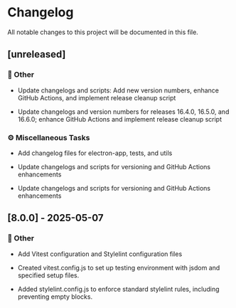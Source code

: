 <!-- markdownlint-disable -->
# Changelog

All notable changes to this project will be documented in this file.

## [unreleased]

### 💼 Other

- Update changelogs and scripts: Add new version numbers, enhance GitHub Actions, and implement release cleanup script

- Update changelogs and version numbers for releases 16.4.0, 16.5.0, and 16.6.0; enhance GitHub Actions and implement release cleanup script


### ⚙️ Miscellaneous Tasks

- Add changelog files for electron-app, tests, and utils

- Update changelogs and scripts for versioning and GitHub Actions enhancements

- Update changelogs and scripts for versioning and GitHub Actions enhancements


## [8.0.0] - 2025-05-07

### 💼 Other

- Add Vitest configuration and Stylelint configuration files

- Created vitest.config.js to set up testing environment with jsdom and specified setup files.
- Added stylelint.config.js to enforce standard stylelint rules, including preventing empty blocks.


<!-- generated by git-cliff -->
